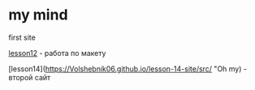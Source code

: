 # my mind
first site

[lesson12](https://volshebnik06.github.io/lesson_12/ "Oh my") - работа по макету

[lesson14](https://Volshebnik06.github.io/lesson-14-site/src/ "Oh my) - второй сайт
